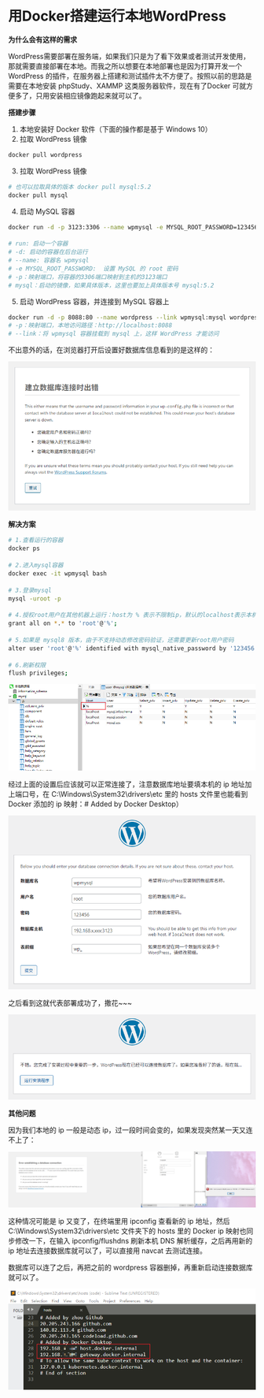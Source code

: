 # 用Docker搭建运行本地WordPress

**为什么会有这样的需求**

WordPress需要部署在服务端，如果我们只是为了看下效果或者测试开发使用，那就需要直接部署在本地。而我之所以想要在本地部署也是因为打算开发一个WordPress 的插件，在服务器上搭建和测试插件太不方便了。按照以前的思路是需要在本地安装 phpStudy、XAMMP 这类服务器软件，现在有了Docker 可就方便多了，只用安装相应镜像跑起来就可以了。

**搭建步骤**

1. 本地安装好 Docker 软件（下面的操作都是基于 Windows 10）
2. 拉取 WordPress 镜像
```bash
docker pull wordpress
```
3. 拉取 WordPress 镜像
```bash
# 也可以拉取具体的版本 docker pull mysql:5.2
docker pull mysql
```
4. 启动 MySQL 容器
```bash
docker run -d -p 3123:3306 --name wpmysql -e MYSQL_ROOT_PASSWORD=123456 mysql

# run: 启动一个容器
# -d: 启动的容器在后台运行
# --name: 容器名 wpmysql
# -e MYSQL_ROOT_PASSWORD:  设置 MySQL 的 root 密码
# -p：映射端口，将容器的3306端口映射到主机的3123端口
# mysql：启动的镜像，如果具体版本，这里也要加上具体版本号 mysql:5.2
```

5. 启动 WordPress 容器，并连接到 MySQL 容器上
```bash
docker run -d -p 8088:80 --name wordpress --link wpmysql:mysql wordpress
# -p：映射端口，本地访问路径：http://localhost:8088
# --link：将 wpmysql 容器挂载到 mysql 上，这样 WordPress 才能访问
```

不出意外的话，在浏览器打开后设置好数据库信息看到的是这样的：

<img src="./1.png">

**解决方案**

```bash
# 1.查看运行的容器
docker ps

# 2.进入mysql容器
docker exec -it wpmysql bash

# 3.登录mysql
mysql -uroot -p

# 4.授权root用户在其他机器上运行：host为 % 表示不限制ip，默认的localhost表示本机使用
grant all on *.* to 'root'@'%';

# 5.如果是 mysql8 版本，由于不支持动态修改密码验证，还需要更新root用户密码
alter user 'root'@'%' identified with mysql_native_password by '123456';

# 6.刷新权限
flush privileges;
```

<img src="./2.png">

经过上面的设置后应该就可以正常连接了，注意数据库地址要填本机的 ip 地址加上端口号，在 C:\Windows\System32\drivers\etc 里的 hosts 文件里也能看到 Docker 添加的 ip 映射：# Added by Docker Desktop）

<img src="./3.png">

之后看到这就代表部署成功了，撒花~~~

<img src="./4.png">

**其他问题**

因为我们本地的 ip 一般是动态 ip，过一段时间会变的，如果发现突然某一天又连不上了：

<img src="./5.png">

这种情况可能是 ip 又变了，在终端里用 ipconfig 查看新的 ip 地址，然后 C:\Windows\System32\drivers\etc 文件夹下的 hosts 里的 Docker ip 映射也同步修改一下，在输入 ipconfig/flushdns 刷新本机 DNS 解析缓存，之后再用新的 ip 地址去连接数据库就可以了，可以直接用 navcat 去测试连接。

数据库可以连了之后，再把之前的 wordpress 容器删掉，再重新启动连接数据库就可以了。

<img src="./6.png">
